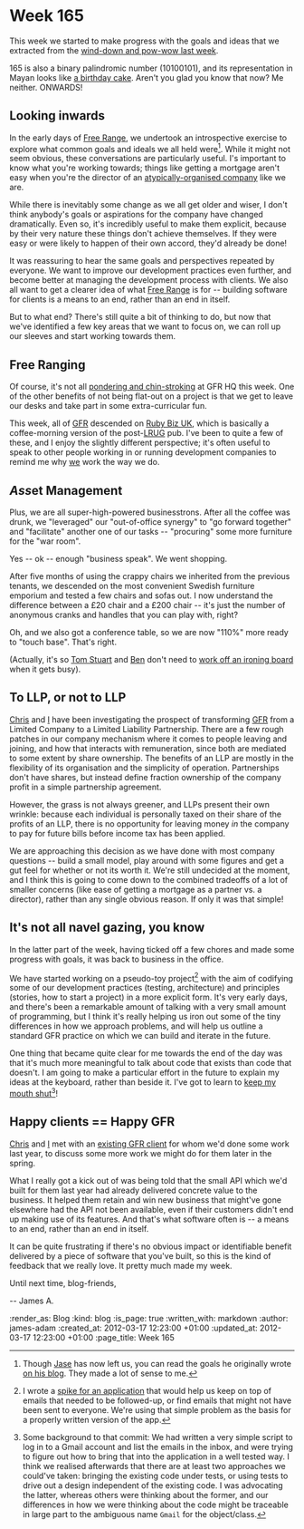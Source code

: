 Week 165
========

This week we started to make progress with the goals and ideas that we extracted from the [wind-down and pow-wow last week](/week-164).

165 is also a binary palindromic number (10100101), and its representation in Mayan looks like [a birthday cake](http://numdic.com/165). Aren't you glad you know that now? Me neither. ONWARDS!

Looking inwards
--------------

In the early days of [Free Range](/), we undertook an introspective exercise to explore what common goals and ideals we all held were[^jasonsgoals]. While it might not seem obvious, these conversations are particularly useful. I's important to know what you're working towards; things like getting a mortgage aren't easy when you're the director of an [atypically-organised company](http://youtu.be/dOOTKA0aGI0?t=1m38s) like we are.

While there is inevitably some change as we all get older and wiser, I don't think anybody's goals or aspirations for the company have changed dramatically. Even so, it's incredibly useful to make them explicit, because by their very nature these things don't achieve themselves. If they were easy or were likely to happen of their own accord, they'd already be done!

It was reassuring to hear the same goals and perspectives repeated by everyone. We want to improve our development practices even further, and become better at managing the development process with clients. We also all want to get a clearer idea of what [Free Range](/) is for -- building software for clients is a means to an end, rather than an end in itself.

But to what end? There's still quite a bit of thinking to do, but now that we've identified a few key areas that we want to focus on, we can roll up our sleeves and start working towards them.


Free Ranging
-------

Of course, it's not all [pondering and chin-stroking](/images/blog/ponderers.jpg) at GFR HQ this week. One of the other benefits of not being flat-out on a project is that we get to leave our desks and take part in some extra-curricular fun.

This week, all of [GFR](/) descended on [Ruby Biz UK](http://lanyrd.com/2012/rubybizuk-march/), which is basically a coffee-morning version of the post-[LRUG](http://lrug.org) pub. I've been to quite a few of these, and I enjoy the slightly different perspective; it's often useful to speak to other people working in or running development companies to remind me why [we](/) work the way we do.


<i>Ass</i>et Management
-------

Plus, we are all super-high-powered businesstrons. After all the coffee was drunk, we "leveraged" our "out-of-office synergy" to "go forward together" and "facilitate" another one of our tasks -- "procuring" some more furniture for the "war room".

Yes -- ok -- enough "business speak". We went shopping.

After five months of using the crappy chairs we inherited from the previous tenants, we descended on the most convenient Swedish furniture emporium and tested a few chairs and sofas out. I now understand the difference between a £20 chair and a £200 chair -- it's just the number of anonymous cranks and handles that you can play with, right?

Oh, and we also got a conference table, so we are now "110%" more ready to "touch base". That's right.

(Actually, it's so [Tom Stuart](http://experthuman.com) and [Ben](http://techbelly.com) don't need to [work off an ironing board](/images/blog/tom-stuarts-desk.jpg) when it gets busy).


To LLP, or not to LLP
--------------------

[Chris](/chris-roos) and [I](/james-adam) have been investigating the prospect of transforming [GFR](/) from a Limited Company to a Limited Liability Partnership. There are a few rough patches in our company mechanism where it comes to people leaving and joining, and how that interacts with remuneration, since both are mediated to some extent by share ownership. The benefits of an LLP are mostly in the flexibility of its organisation and the simplicity of operation. Partnerships don't have shares, but instead define fraction ownership of the company profit in a simple partnership agreement.

However, the grass is not always greener, and LLPs present their own wrinkle: because each individual is personally taxed on their share of the profits of an LLP, there is no opportunity for leaving money *in* the company to pay for future bills before income tax has been applied.

We are approaching this decision as we have done with most company questions -- build a small model, play around with some figures and get a gut feel for whether or not its worth it. We're still undecided at the moment, and I think this is going to come down to the combined tradeoffs of a lot of smaller concerns (like ease of getting a mortgage as a partner vs. a director), rather than any single obvious reason. If only it was that simple!


It's not all navel gazing, you know
-------------------------

In the latter part of the week, having ticked off a few chores and made some progress with goals, it was back to business in the office.

We have started working on a pseudo-toy project[^sauron] with the aim of codifying some of our development practices (testing, architecture) and principles (stories, how to start a project) in a more explicit form. It's very early days, and there's been a remarkable amount of talking with a very small amount of programming, but I think it's really helping us iron out some of the tiny differences in how we approach problems, and will help us outline a standard GFR practice on which we can build and iterate in the future.

One thing that became quite clear for me towards the end of the day was that it's much more meaningful to talk about code that exists than code that doesn't. I am going to make a particular effort in the future to explain my ideas at the keyboard, rather than beside it. I've got to learn to [keep my mouth shut](https://github.com/freerange/sauron/commit/4d46f851de88686d9437e290a6931cbefef580ce#lib/gmail_account.rb-P3)[^gmail]!


Happy clients == Happy GFR
------------------------

[Chris](/chris-roos) and [I](/james-adam) met with an [existing GFR client](/voicenet) for whom we'd done some work last year, to discuss some more work we might do for them later in the spring.

What I really got a kick out of was being told that the small API which we'd built for them last year had already delivered concrete value to the business. It helped them retain and win new business that might've gone elsewhere had the API not been available, even if their customers didn't end up making use of its features. And that's what software often is -- a means to an end, rather than an end in itself.

It can be quite frustrating if there's no obvious impact or identifiable benefit delivered by a piece of software that you've built, so this is the kind of feedback that we really love. It pretty much made my week.

Until next time, blog-friends,

-- James A.



[^jasonsgoals]: Though [Jase](/jason-cale) has now left us, you can read the goals he originally wrote [on his blog](http://jasoncale.com/articles/7-building-a-company-starting-with-our-personal-goals). They made a lot of sense to me.
[^sauron]: I wrote a [spike for an application](http://github.com/freerange/sauron) that would help us keep on top of emails that needed to be followed-up, or find emails that might not have been sent to everyone. We're using that simple problem as the basis for a properly written version of the app.
[^gmail]: Some background to that commit: We had written a very simple script to log in to a Gmail account and list the emails in the inbox, and were trying to figure out how to bring that into the application in a well tested way. I think we realised afterwards that there are at least two approaches we could've taken: bringing the existing code under tests, or using tests to drive out a design independent of the existing code. I was advocating the latter, whereas others were thinking about the former, and our differences in how we were thinking about the code might be traceable in large part to the ambiguous name `Gmail` for the object/class.


:render_as: Blog
:kind: blog
:is_page: true
:written_with: markdown
:author: james-adam
:created_at: 2012-03-17 12:23:00 +01:00
:updated_at: 2012-03-17 12:23:00 +01:00
:page_title: Week 165
